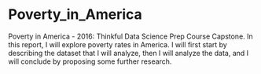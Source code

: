 # Poverty_in_America
Poverty in America - 2016: Thinkful Data Science Prep Course Capstone. In this report, I will explore poverty rates in America. I will first start by describing the dataset that I will analyze, then I will analyze the data, and I will conclude by proposing some further research. 
